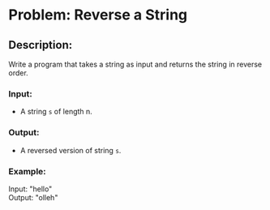 # Problem: Reverse a String
## Description:
Write a program that takes a string as input and returns the string in reverse order.

### Input:
- A string `s` of length n.

### Output:
- A reversed version of string `s`.

### Example:
Input: "hello"  
Output: "olleh"
